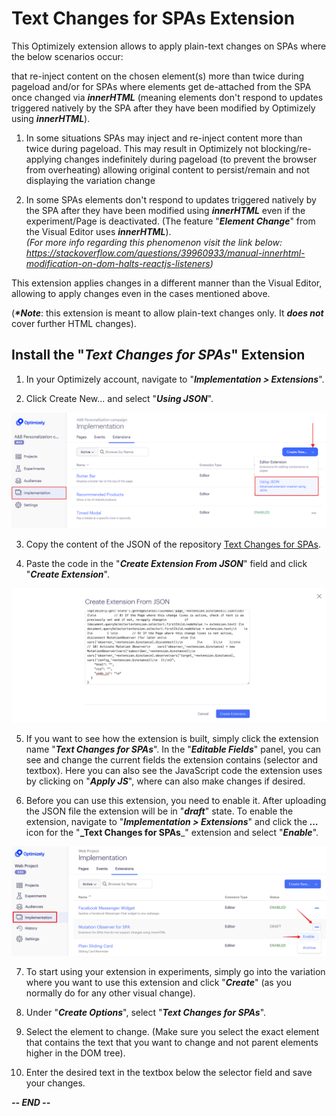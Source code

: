 # Text Changes for SPAs Extension

This Optimizely extension allows to apply plain-text changes on SPAs where the below scenarios occur: 

that re-inject content on the chosen element(s) more than twice during pageload and/or for SPAs where elements get de-attached from the SPA once changed via **_innerHTML_** (meaning elements don't respond to updates triggered natively by the SPA after they have been modified by Optimizely using **_innerHTML_**).

1) In some situations SPAs may inject and re-inject content more than twice during pageload. This may result in Optimizely not blocking/re-applying changes indefinitely during pageload (to prevent the browser from overheating) allowing original content to persist/remain and not displaying the variation change

2) In some SPAs elements don't respond to updates triggered natively by the SPA after they have been modified using **_innerHTML_** even if the experiment/Page is deactivated. (The feature "_**Element Change**_" from the Visual Editor uses **_innerHTML_**).<br/>_(For more info regarding this phenomenon visit the link below:<br/>https://stackoverflow.com/questions/39960933/manual-innerhtml-modification-on-dom-halts-reactjs-listeners)_

This extension applies changes in a different manner than the Visual Editor, allowing to apply changes even in the cases mentioned above.

(**_*Note_**: this extension is meant to allow plain-text changes only. It **_does not_** cover further HTML changes).


## Install the "_Text Changes for SPAs_" Extension

1. In your Optimizely account, navigate to "**_Implementation > Extensions_**".

2. Click Create New... and select "**_Using JSON_**".

![Image description](https://github.com/luis-colman/text-changes-for-spas/blob/master/images/create_extension.png)

3. Copy the content of the JSON of the repository [Text Changes for SPAs](https://github.com/luis-colman/text-changes-for-spas/blob/master/config.json).

4. Paste the code in the "**_Create Extension From JSON_**" field and click "**_Create Extension_**".

![Image description](https://github.com/luis-colman/text-changes-for-spas/blob/master/images/create_extension_from_json.png)

5. If you want to see how the extension is built, simply click the extension name "**_Text Changes for SPAs_**". In the "**_Editable Fields_**" panel, you can see and change the current fields the extension contains (selector and textbox). Here you can also see the JavaScript code the extension uses by clicking on "**_Apply JS_**", where can also make changes if desired.

6. Before you can use this extension, you need to enable it. After uploading the JSON file the extension will be in "**_draft_**" state. To enable the extension, navigate to "**_Implementation > Extensions_**" and click the **_..._** icon for the "**_Text Changes for SPAs**_" extension and select "**_Enable_**".

![Image description](https://github.com/luis-colman/text-changes-for-spas/blob/master/images/enable_extension.png)

7. To start using your extension in experiments, simply go into the variation where you want to use this extension and click "**_Create_**" (as you normally do for any other visual change).

8. Under "**_Create Options_**", select "**_Text Changes for SPAs_**".

9. Select the element to change. (Make sure you select the exact element that contains the text that you want to change and not parent elements higher in the DOM tree).

10. Enter the desired text in the textbox below the selector field and save your changes.


**_-- END --_**
